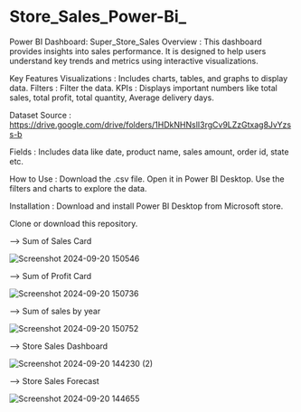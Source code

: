 # Store_Sales_Power-Bi_

Power BI Dashboard: Super_Store_Sales
Overview : 
This dashboard provides insights into sales performance. It is designed to help users understand key trends and metrics using interactive visualizations.

Key Features
Visualizations : Includes charts, tables, and graphs to display data.
Filters : Filter the data.
KPIs : Displays important numbers like total sales, total profit, total quantity, Average delivery days.

Dataset
Source : https://drive.google.com/drive/folders/1HDkNHNslI3rgCv9LZzGtxag8JvYzss-b

Fields : Includes data like date, product name, sales amount, order id, state etc.

How to Use  :
Download the .csv file.
Open it in Power BI Desktop.
Use the filters and charts to explore the data.

Installation :
Download and install Power BI Desktop from Microsoft store.

Clone or download this repository.

--> Sum of Sales Card



![Screenshot 2024-09-20 150546](https://github.com/user-attachments/assets/227216a7-ffe1-4230-bd96-e66f82c072ee)

--> Sum of Profit Card



![Screenshot 2024-09-20 150736](https://github.com/user-attachments/assets/d571f145-d826-4146-b482-b9d312119fd2)


--> Sum of sales by year




![Screenshot 2024-09-20 150752](https://github.com/user-attachments/assets/5cd36cff-cd39-430c-ae80-c5649070694a)


--> Store Sales Dashboard


![Screenshot 2024-09-20 144230 (2)](https://github.com/user-attachments/assets/4f823ce2-874c-499f-9a15-4a584116766a)


--> Store Sales Forecast


![Screenshot 2024-09-20 144655](https://github.com/user-attachments/assets/80bd0b74-174d-4634-8eac-dda5c5bf77a8)




